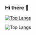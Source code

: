 ### Hi there 👋

[![Top Langs](https://github-readme-stats.vercel.app/api/top-langs/?username=irrivero)](https://github.com/irrivero/github-readme-stats)

![Top Langs](https://github-readme-stats.vercel.app/api/top-langs/?username=irrivero&size_weight=0.5&count_weight=0.5)
<!--
**irrivero/irrivero** is a ✨ _special_ ✨ repository because its `README.md` (this file) appears on your GitHub profile.

Here are some ideas to get you started:

- 🔭 I’m currently working on ...
- 🌱 I’m currently learning ...
- 👯 I’m looking to collaborate on ...
- 🤔 I’m looking for help with ...
- 💬 Ask me about ...
- 📫 How to reach me: ...
- 😄 Pronouns: ...
- ⚡ Fun fact: ...
-->
